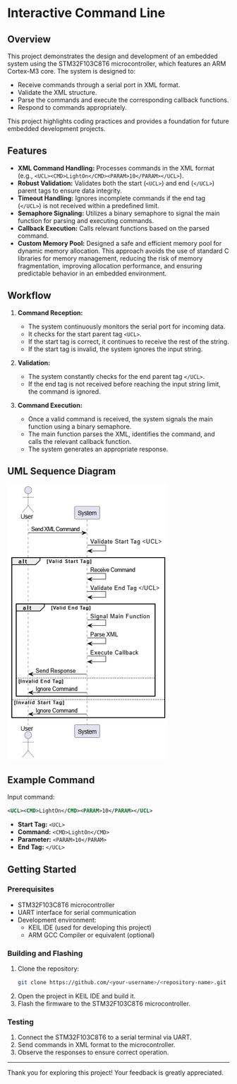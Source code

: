 # Interactive Command Line

## Overview
This project demonstrates the design and development of an embedded system using the STM32F103C8T6 microcontroller, which features an ARM Cortex-M3 core. The system is designed to:
- Receive commands through a serial port in XML format.
- Validate the XML structure.
- Parse the commands and execute the corresponding callback functions.
- Respond to commands appropriately.

This project highlights coding practices and provides a foundation for future embedded development projects.

## Features
- **XML Command Handling:** Processes commands in the XML format (e.g., `<UCL><CMD>LightOn</CMD><PARAM>10</PARAM></UCL>`).
- **Robust Validation:** Validates both the start (`<UCL>`) and end (`</UCL>`) parent tags to ensure data integrity.
- **Timeout Handling:** Ignores incomplete commands if the end tag (`</UCL>`) is not received within a predefined limit.
- **Semaphore Signaling:** Utilizes a binary semaphore to signal the main function for parsing and executing commands.
- **Callback Execution:** Calls relevant functions based on the parsed command.
- **Custom Memory Pool:** Designed a safe and efficient memory pool for dynamic memory allocation. This approach avoids the use of standard C libraries for memory management, reducing the risk of memory fragmentation, improving allocation performance, and ensuring predictable behavior in an embedded environment.

## Workflow
1. **Command Reception:**
   - The system continuously monitors the serial port for incoming data.
   - It checks for the start parent tag `<UCL>`.
   - If the start tag is correct, it continues to receive the rest of the string.
   - If the start tag is invalid, the system ignores the input string.

2. **Validation:**
   - The system constantly checks for the end parent tag `</UCL>`.
   - If the end tag is not received before reaching the input string limit, the command is ignored.

3. **Command Execution:**
   - Once a valid command is received, the system signals the main function using a binary semaphore.
   - The main function parses the XML, identifies the command, and calls the relevant callback function.
   - The system generates an appropriate response.

## UML Sequence Diagram
![UML Sequence Diagram](UML/interactive_cmd_line.png)

## Example Command
Input command:
```xml
<UCL><CMD>LightOn</CMD><PARAM>10</PARAM></UCL>
```
- **Start Tag:** `<UCL>`
- **Command:** `<CMD>LightOn</CMD>`
- **Parameter:** `<PARAM>10</PARAM>`
- **End Tag:** `</UCL>`

## Getting Started
### Prerequisites
- STM32F103C8T6 microcontroller
- UART interface for serial communication
- Development environment:
  - KEIL IDE (used for developing this project)
  - ARM GCC Compiler or equivalent (optional)

### Building and Flashing
1. Clone the repository:
   ```bash
   git clone https://github.com/<your-username>/<repository-name>.git
   ```
2. Open the project in KEIL IDE and build it.
3. Flash the firmware to the STM32F103C8T6 microcontroller.

### Testing
1. Connect the STM32F103C8T6 to a serial terminal via UART.
2. Send commands in XML format to the microcontroller.
3. Observe the responses to ensure correct operation.

---
Thank you for exploring this project! Your feedback is greatly appreciated.


